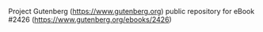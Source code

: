 Project Gutenberg (https://www.gutenberg.org) public repository for eBook #2426 (https://www.gutenberg.org/ebooks/2426)